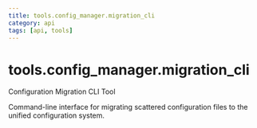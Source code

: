 ```yaml
---
title: tools.config_manager.migration_cli
category: api
tags: [api, tools]
---
```


# tools.config_manager.migration_cli

Configuration Migration CLI Tool

Command-line interface for migrating scattered configuration files
to the unified configuration system.

